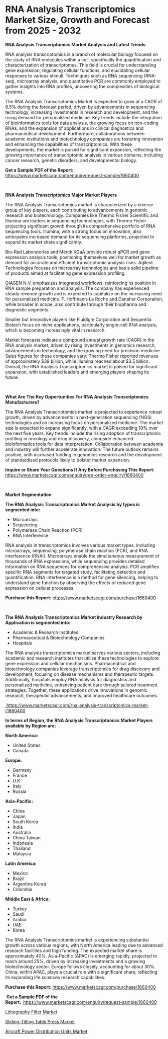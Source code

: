 <p><h1>RNA Analysis Transcriptomics Market Size, Growth and Forecast from 2025 - 2032</h1></p><p><strong>RNA Analysis Transcriptomics Market Analysis and Latest Trends</strong></p>
<p><p>RNA analysis transcriptomics is a branch of molecular biology focused on the study of RNA molecules within a cell, specifically the quantification and characterization of transcriptomes. This field is crucial for understanding gene expression, regulating cellular functions, and elucidating cellular responses to various stimuli. Techniques such as RNA sequencing (RNA-seq), microarray analysis, and quantitative PCR are commonly employed to gather insights into RNA profiles, uncovering the complexities of biological systems.</p><p>The RNA Analysis Transcriptomics Market is expected to grow at a CAGR of 8.5% during the forecast period, driven by advancements in sequencing technology, increasing investments in research and development, and the rising demand for personalized medicine. Key trends include the integration of bioinformatics tools for data analysis, the growing focus on non-coding RNAs, and the expansion of applications in clinical diagnostics and pharmaceutical development. Furthermore, collaborations between academic institutions and biotechnology companies are fostering innovation and enhancing the capabilities of transcriptomics. With these developments, the market is poised for significant expansion, reflecting the growing importance of transcriptomic analysis in various domains, including cancer research, genetic disorders, and developmental biology.</p></p>
<p><strong>Get a Sample PDF of the Report:&nbsp;</strong> <a href="https://www.marketscagr.com/enquiry/request-sample/1660400?utm_campaign=2031&utm_medium=2&utm_source=Github&utm_content=ia&utm_term=29032025&utm_id=rna-analysis-transcriptomics">https://www.marketscagr.com/enquiry/request-sample/1660400</a></p>
<p>&nbsp;</p>
<p><strong>RNA Analysis Transcriptomics Major Market Players</strong></p>
<p><p>The RNA Analysis Transcriptomics market is characterized by a diverse group of key players, each contributing to advancements in genomic research and biotechnology. Companies like Thermo Fisher Scientific and Illumina are leaders in sequencing technologies, with Thermo Fisher projecting significant growth through its comprehensive portfolio of RNA sequencing tools. Illumina, with a strong focus on innovation, also anticipates increased demand for its sequencing platforms, projected to expand its market share significantly.</p><p>Bio-Rad Laboratories and Merck KGaA provide robust qPCR and gene expression analysis tools, positioning themselves well for market growth as demand for accurate and efficient transcriptomic analysis rises. Agilent Technologies focuses on microarray technologies and has a solid pipeline of products aimed at facilitating gene expression profiling.</p><p>QIAGEN N.V. emphasizes integrated workflows, reinforcing its position in RNA sample preparation and analysis. The company has experienced steady revenue growth and is expected to capitalize on the increasing need for personalized medicine. F. Hoffmann-La Roche and Danaher Corporation, while broader in scope, also contribute through their biopharma and diagnostic segments.</p><p>Smaller but innovative players like Fluidigm Corporation and Sequentia Biotech focus on niche applications, particularly single-cell RNA analysis, which is becoming increasingly vital in research.</p><p>Market forecasts indicate a compound annual growth rate (CAGR) in the RNA analysis market, driven by rising investments in genomics research, advancements in technology, and the growing need for precision medicine. Sales figures for these companies vary; Thermo Fisher reported revenues of approximately $39 billion, while Illumina reached about $3.5 billion. Overall, the RNA Analysis Transcriptomics market is poised for significant expansion, with established leaders and emerging players shaping its future.</p></p>
<p>&nbsp;</p>
<p><strong>What Are The Key Opportunities For RNA Analysis Transcriptomics Manufacturers?</strong></p>
<p><p>The RNA Analysis Transcriptomics market is projected to experience robust growth, driven by advancements in next-generation sequencing (NGS) technologies and an increasing focus on personalized medicine. The market size is expected to expand significantly, with a CAGR exceeding 10% over the next five years. Key trends include the rising adoption of transcriptomic profiling in oncology and drug discovery, alongside enhanced bioinformatics tools for data interpretation. Collaboration between academia and industry will further accelerate innovation. The future outlook remains positive, with increased funding in genomics research and the development of standardized protocols likely to bolster market expansion.</p></p>
<p><strong>Inquire or Share Your Questions If Any Before Purchasing This Report:</strong> <a href="https://www.marketscagr.com/enquiry/pre-order-enquiry/1660400?utm_campaign=2031&utm_medium=2&utm_source=Github&utm_content=ia&utm_term=29032025&utm_id=rna-analysis-transcriptomics">https://www.marketscagr.com/enquiry/pre-order-enquiry/1660400</a></p>
<p>&nbsp;</p>
<p><strong>Market Segmentation</strong></p>
<p><strong>The RNA Analysis Transcriptomics Market Analysis by types is segmented into:</strong></p>
<p><ul><li>Microarrays</li><li>Sequencing</li><li>Polymerase Chain Reaction (PCR)</li><li>RNA Interference</li></ul></p>
<p><p>RNA analysis in transcriptomics involves various market types, including microarrays, sequencing, polymerase chain reaction (PCR), and RNA interference (RNAi). Microarrays enable the simultaneous measurement of thousands of RNA expressions, while sequencing provides detailed information on RNA sequences for comprehensive analysis. PCR amplifies specific RNA segments for targeted study, facilitating detection and quantification. RNA interference is a method for gene silencing, helping to understand gene function by observing the effects of reduced gene expression on cellular processes.</p></p>
<p><strong>Purchase this Report:&nbsp;</strong><a href="https://www.marketscagr.com/purchase/1660400?utm_campaign=2031&utm_medium=2&utm_source=Github&utm_content=ia&utm_term=29032025&utm_id=rna-analysis-transcriptomics">https://www.marketscagr.com/purchase/1660400</a></p>
<p>&nbsp;</p>
<p><strong>The RNA Analysis Transcriptomics Market Industry Research by Application is segmented into:</strong></p>
<p><ul><li>Academic & Research Institutes</li><li>Pharmaceutical & Biotechnology Companies</li><li>Hospitals</li></ul></p>
<p><p>The RNA analysis transcriptomics market serves various sectors, including academic and research institutes that utilize these technologies to explore gene expression and cellular mechanisms. Pharmaceutical and biotechnology companies leverage transcriptomics for drug discovery and development, focusing on disease mechanisms and therapeutic targets. Additionally, hospitals employ RNA analysis for diagnostics and personalized medicine, enhancing patient care through tailored treatment strategies. Together, these applications drive innovations in genomic research, therapeutic advancements, and improved healthcare outcomes.</p></p>
<p><a href="https://www.marketscagr.com/rna-analysis-transcriptomics-market-r1660400?utm_campaign=2031&utm_medium=2&utm_source=Github&utm_content=ia&utm_term=29032025&utm_id=rna-analysis-transcriptomics">&nbsp;https://www.marketscagr.com/rna-analysis-transcriptomics-market-r1660400</a></p>
<p><strong>In terms of Region, the RNA Analysis Transcriptomics Market Players available by Region are:</strong></p>
<p>
    <p> <strong> North America: </strong>
        <ul>
            <li>United States</li>
            <li>Canada</li>
        </ul>
        </p> 
    <p> <strong> Europe: </strong>
        <ul>
            <li>Germany</li>
            <li>France</li>
            <li>U.K.</li>
            <li>Italy</li>
            <li>Russia</li>
        </ul>
        </p> 
    <p> <strong> Asia-Pacific: </strong>
        <ul>
            <li>China</li>
            <li>Japan</li>
            <li>South Korea</li>
            <li>India</li>
            <li>Australia</li>
            <li>China Taiwan</li>
            <li>Indonesia</li>
            <li>Thailand</li>
            <li>Malaysia</li>
        </ul>
        </p> 
    <p> <strong> Latin America: </strong>
        <ul>
            <li>Mexico</li>
            <li>Brazil</li>
            <li>Argentina Korea</li>
            <li>Colombia</li>
        </ul>
        </p> 
    <p> <strong> Middle East & Africa: </strong>
        <ul>
            <li>Turkey</li>
            <li>Saudi</li>
            <li>Arabia</li>
            <li>UAE</li>
            <li>Korea</li>
        </ul>
    </p>
    </p>
<p><p>The RNA Analysis Transcriptomics market is experiencing substantial growth across various regions, with North America leading due to advanced research facilities and high funding. The expected market share is approximately 40%. Asia-Pacific (APAC) is emerging rapidly, projected to reach around 25%, driven by increasing investments and a growing biotechnology sector. Europe follows closely, accounting for about 30%. China, within APAC, plays a crucial role with a significant share, reflecting its expanding life sciences research capabilities.</p></p>
<p><strong>Purchase this Report: </strong><a href="https://www.marketscagr.com/purchase/1660400?utm_campaign=2031&utm_medium=2&utm_source=Github&utm_content=ia&utm_term=29032025&utm_id=rna-analysis-transcriptomics">https://www.marketscagr.com/purchase/1660400</a></p>
<p>&nbsp;<strong>Get a Sample PDF of the Report:&nbsp;&nbsp;</strong><a href="https://www.marketscagr.com/enquiry/request-sample/1660400?utm_campaign=2031&utm_medium=2&utm_source=Github&utm_content=ia&utm_term=29032025&utm_id=rna-analysis-transcriptomics">https://www.marketscagr.com/enquiry/request-sample/1660400</a></p>
<p><strong></strong></p>
<p><p><a href="https://github.com/ekerswenzlb0/Market-Research-Report-List-1/blob/main/lithography-filter-market.md?utm_campaign=2031&utm_medium=2&utm_source=Github&utm_content=ia&utm_term=29032025&utm_id=rna-analysis-transcriptomics">Lithography Filter Market</a></p><p><a href="https://github.com/PeterParrish5/Market-Research-Report-List-7/blob/main/sliding-tilting-table-press-market.md?utm_campaign=2031&utm_medium=2&utm_source=Github&utm_content=ia&utm_term=29032025&utm_id=rna-analysis-transcriptomics">Sliding-Tilting Table Press Market</a></p><p><a href="https://github.com/wileonie19657/Market-Research-Report-List-1/blob/main/aircraft-power-distribution-units-market.md?utm_campaign=2031&utm_medium=2&utm_source=Github&utm_content=ia&utm_term=29032025&utm_id=rna-analysis-transcriptomics">Aircraft Power Distribution Units Market</a></p></p>